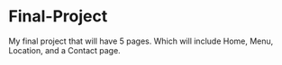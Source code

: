 # Final-Project
My final project that will have 5 pages. Which will include Home, Menu, Location, and a Contact page.
